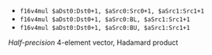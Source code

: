 * `f16v4mul $aDst0:Dst0+1, $aSrc0:Src0+1, $aSrc1:Src1+1`
* `f16v4mul $aDst0:Dst0+1, $aSrc0:BL, $aSrc1:Src1+1`
* `f16v4mul $aDst0:Dst0+1, $aSrc0:BU, $aSrc1:Src1+1`

*Half-precision* 4-element vector, Hadamard product
